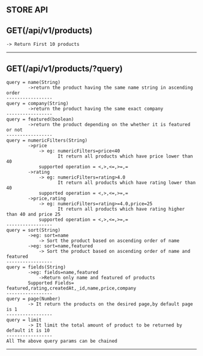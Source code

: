 STORE API
---------------------
GET(/api/v1/products)
---------------------
    -> Return First 10 products
---------------------

GET(/api/v1/products/?query)
---------------------
    query = name(String)
            ->return the product having the same name string in ascending order
    ----------------- 
    query = company(String)
            ->return the product having the same exact company
    -----------------
    query = featured(boolean)
            ->return the product depending on the whether it is featured or not
    ----------------- 
    query = numericFilters(String)
            ->price
                -> eg: numericFilters=price<40
                       It return all products which have price lower than 40
                supported operation = <,>,<=,>=,=    
            ->rating
                -> eg: numericFilters=rating>4.0
                       It return all products which have rating lower than 40
                supported operation = <,>,<=,>=,=
            ->price,rating
                -> eg: numericFilters=rating>=4.0,price=25
                       It return all products which have rating higher than 40 and price 25
                supported operation = <,>,<=,>=,=
    -----------------
    query = sort(String)
            ->eg: sort=name
                -> Sort the product based on ascending order of name
            ->eg: sort=name,featured
                -> Sort the product based on ascending order of name and featured
    ----------------- 
    query = fields(String)
            ->eg: fields=name,featured
                ->Return only name and featured of products
            Supported Fields= featured,rating,createdAt,_id,name,price,company
    -----------------
    query = page(Number)
            -> It return the products on the desired page,by default page is 1
    ----------------- 
    query = limit
            -> It limit the total amount of product to be returned by default it is 10
    -----------------
    All The above query params can be chained
---------------------